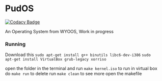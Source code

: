 # PudOS
[![Codacy Badge](https://app.codacy.com/project/badge/Grade/0d7ed0e081194e91a66cc8a550675329)](https://www.codacy.com/gh/Ashwin-Paudel/PudOS/dashboard?utm_source=github.com&amp;utm_medium=referral&amp;utm_content=Ashwin-Paudel/PudOS&amp;utm_campaign=Badge_Grade)

An Operating System from WYOOS, Work in progress

### Running
Download this
`sudo apt-get install g++ binutils libc6-dev-i386`
`sudo apt-get install VirtualBox grub-legacy xorriso`

open the folder in the terminal and run `make kernel.iso` to run in virtual box do `make run` 
to delete run `make clean`
to see more open the makefile
